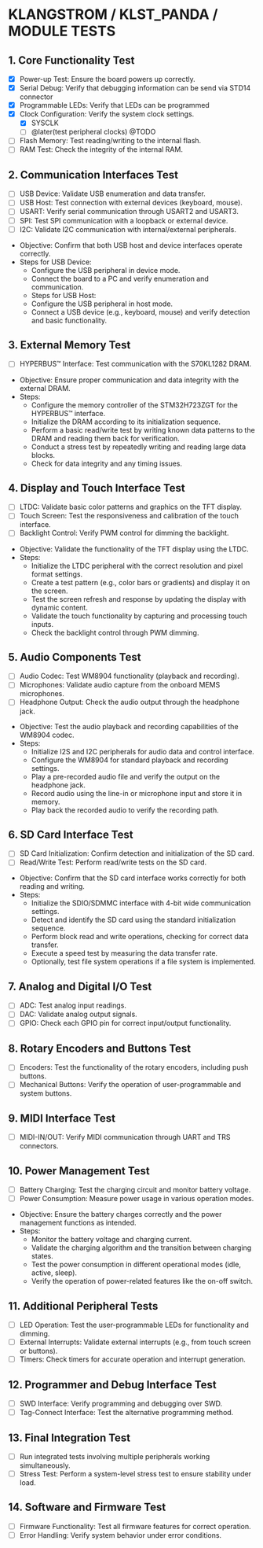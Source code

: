 # KLANGSTROM / KLST_PANDA / MODULE TESTS

## 1. Core Functionality Test

- [x] Power-up Test: Ensure the board powers up correctly.
- [x] Serial Debug: Verify that debugging information can be send via STD14 connector
- [x] Programmable LEDs: Verify that LEDs can be programmed
- [x] Clock Configuration: Verify the system clock settings.
	- [x] SYSCLK
	- [ ] @later(test peripheral clocks) @TODO
- [ ] Flash Memory: Test reading/writing to the internal flash.
- [ ] RAM Test: Check the integrity of the internal RAM.

## 2. Communication Interfaces Test

- [ ] USB Device: Validate USB enumeration and data transfer.
- [ ] USB Host: Test connection with external devices (keyboard, mouse).
- [ ] USART: Verify serial communication through USART2 and USART3.
- [ ] SPI: Test SPI communication with a loopback or external device.
- [ ] I2C: Validate I2C communication with internal/external peripherals.

- Objective: Confirm that both USB host and device interfaces operate correctly.
- Steps for USB Device:
	- Configure the USB peripheral in device mode.
	- Connect the board to a PC and verify enumeration and communication.
	- Steps for USB Host:
	- Configure the USB peripheral in host mode.
	- Connect a USB device (e.g., keyboard, mouse) and verify detection and basic functionality.

## 3. External Memory Test

- [ ] HYPERBUS™ Interface: Test communication with the S70KL1282 DRAM.

- Objective: Ensure proper communication and data integrity with the external DRAM.
- Steps:
	- Configure the memory controller of the STM32H723ZGT for the HYPERBUS™ interface.
	- Initialize the DRAM according to its initialization sequence.
	- Perform a basic read/write test by writing known data patterns to the DRAM and reading them back for verification.
	- Conduct a stress test by repeatedly writing and reading large data blocks.
	- Check for data integrity and any timing issues.

## 4. Display and Touch Interface Test

- [ ] LTDC: Validate basic color patterns and graphics on the TFT display.
- [ ] Touch Screen: Test the responsiveness and calibration of the touch interface.
- [ ] Backlight Control: Verify PWM control for dimming the backlight.

- Objective: Validate the functionality of the TFT display using the LTDC.
- Steps:
	- Initialize the LTDC peripheral with the correct resolution and pixel format settings.
	- Create a test pattern (e.g., color bars or gradients) and display it on the screen.
	- Test the screen refresh and response by updating the display with dynamic content.
	- Validate the touch functionality by capturing and processing touch inputs.
	- Check the backlight control through PWM dimming.

## 5. Audio Components Test

- [ ] Audio Codec: Test WM8904 functionality (playback and recording).
- [ ] Microphones: Validate audio capture from the onboard MEMS microphones.
- [ ] Headphone Output: Check the audio output through the headphone jack.

- Objective: Test the audio playback and recording capabilities of the WM8904 codec.
- Steps:
	- Initialize I2S and I2C peripherals for audio data and control interface.
	- Configure the WM8904 for standard playback and recording settings.
	- Play a pre-recorded audio file and verify the output on the headphone jack.
	- Record audio using the line-in or microphone input and store it in memory.
	- Play back the recorded audio to verify the recording path.

## 6. SD Card Interface Test

- [ ] SD Card Initialization: Confirm detection and initialization of the SD card.
- [ ] Read/Write Test: Perform read/write tests on the SD card.

- Objective: Confirm that the SD card interface works correctly for both reading and writing.
- Steps:
	- Initialize the SDIO/SDMMC interface with 4-bit wide communication settings.
	- Detect and identify the SD card using the standard initialization sequence.
	- Perform block read and write operations, checking for correct data transfer.
	- Execute a speed test by measuring the data transfer rate.
	- Optionally, test file system operations if a file system is implemented.

## 7. Analog and Digital I/O Test

- [ ] ADC: Test analog input readings.
- [ ] DAC: Validate analog output signals.
- [ ] GPIO: Check each GPIO pin for correct input/output functionality.

## 8. Rotary Encoders and Buttons Test

- [ ] Encoders: Test the functionality of the rotary encoders, including push buttons.
- [ ] Mechanical Buttons: Verify the operation of user-programmable and system buttons.

## 9. MIDI Interface Test

- [ ] MIDI-IN/OUT: Verify MIDI communication through UART and TRS connectors.

## 10. Power Management Test

- [ ] Battery Charging: Test the charging circuit and monitor battery voltage.
- [ ] Power Consumption: Measure power usage in various operation modes.

- Objective: Ensure the battery charges correctly and the power management functions as intended.
- Steps:
	- Monitor the battery voltage and charging current.
	- Validate the charging algorithm and the transition between charging states.
	- Test the power consumption in different operational modes (idle, active, sleep).
	- Verify the operation of power-related features like the on-off switch.

## 11. Additional Peripheral Tests

- [ ] LED Operation: Test the user-programmable LEDs for functionality and dimming.
- [ ] External Interrupts: Validate external interrupts (e.g., from touch screen or buttons).
- [ ] Timers: Check timers for accurate operation and interrupt generation.

## 12. Programmer and Debug Interface Test

- [ ] SWD Interface: Verify programming and debugging over SWD.
- [ ] Tag-Connect Interface: Test the alternative programming method.

## 13. Final Integration Test

- [ ] Run integrated tests involving multiple peripherals working simultaneously.
- [ ] Stress Test: Perform a system-level stress test to ensure stability under load.

## 14. Software and Firmware Test

- [ ] Firmware Functionality: Test all firmware features for correct operation.
- [ ] Error Handling: Verify system behavior under error conditions.
